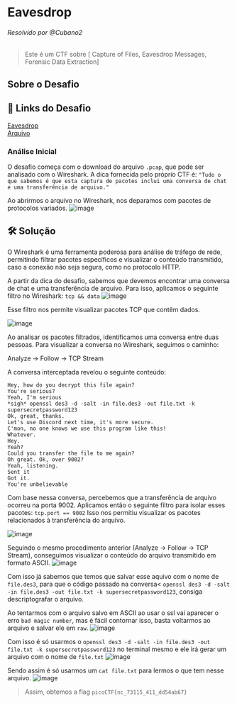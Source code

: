 # Eavesdrop
###### Resolvido por @Cubano2
> Este é um CTF sobre [ Capture of Files, Eavesdrop Messages, Forensic Data Extraction]  

## Sobre o Desafio  


## 🔗 Links do Desafio
[Eavesdrop](https://play.picoctf.org/practice/challenge/264) <br>
[Arquivo](https://artifacts.picoctf.net/c/134/capture.flag.pcap) <br>

### Análise Inicial
O desafio começa com o download do arquivo ```.pcap```, que pode ser analisado com o Wireshark. A dica fornecida pelo próprio CTF é:
```"Tudo o que sabemos é que esta captura de pacotes inclui uma conversa de chat e uma transferência de arquivo."```

Ao abrirmos o arquivo no Wireshark, nos deparamos com pacotes de protocolos variados.
![image](https://github.com/user-attachments/assets/47371886-e51a-4e75-ba2d-fae2e82ac28f)

## 🛠️ Solução  
O Wireshark é uma ferramenta poderosa para análise de tráfego de rede, permitindo filtrar pacotes específicos e visualizar o conteúdo transmitido, caso a conexão não seja segura, como no protocolo HTTP.

A partir da dica do desafio, sabemos que devemos encontrar uma conversa de chat e uma transferência de arquivo. Para isso, aplicamos o seguinte filtro no Wireshark: ```tcp && data```
![image](https://github.com/user-attachments/assets/1c7dc7c3-3448-457a-aec6-7f93e25a4947)

Esse filtro nos permite visualizar pacotes TCP que contêm dados.

![image](https://github.com/user-attachments/assets/66027c1a-4542-4512-bf9c-bc4f073e998b)


Ao analisar os pacotes filtrados, identificamos uma conversa entre duas pessoas. Para visualizar a conversa no Wireshark, seguimos o caminho:

Analyze → Follow → TCP Stream

A conversa interceptada revelou o seguinte conteúdo:
```
Hey, how do you decrypt this file again?
You're serious?
Yeah, I'm serious
*sigh* openssl des3 -d -salt -in file.des3 -out file.txt -k supersecretpassword123
Ok, great, thanks.
Let's use Discord next time, it's more secure.
C'mon, no one knows we use this program like this!
Whatever.
Hey.
Yeah?
Could you transfer the file to me again?
Oh great. Ok, over 9002?
Yeah, listening.
Sent it
Got it.
You're unbelievable
```

Com base nessa conversa, percebemos que a transferência de arquivo ocorreu na porta 9002. Aplicamos então o seguinte filtro para isolar esses pacotes:
```tcp.port == 9002```
Isso nos permitiu visualizar os pacotes relacionados à transferência do arquivo.

![image](https://github.com/user-attachments/assets/a7d28e42-98a3-4a69-a947-c21c4a86481c)

Seguindo o mesmo procedimento anterior (Analyze → Follow → TCP Stream), conseguimos visualizar o conteúdo do arquivo transmitido em formato ASCII.
![image](https://github.com/user-attachments/assets/9912adf6-545f-4562-93db-c647ecb8d724)

Com isso já sabemos que temos que salvar esse aquivo com o nome de ```file.des3```, para que o código passado na conversa< ```openssl des3 -d -salt -in file.des3 -out file.txt -k supersecretpassword123```, consiga descriptografar o arquivo.

Ao tentarmos com o arquivo salvo em ASCII ao usar o ssl vai aparecer o erro ```bad magic number```, mas é fácil contornar isso, basta voltarmos ao arquivo e salvar ele em ```raw```.
![image](https://github.com/user-attachments/assets/b666d6f4-76e1-49a9-9330-d6442a05226c)

Com isso é só usarmos o ```openssl des3 -d -salt -in file.des3 -out file.txt -k supersecretpassword123``` no terminal mesmo e ele irá gerar um arquivo com o nome de ```file.txt```
![image](https://github.com/user-attachments/assets/0bb69bdb-31e3-4c36-93f8-12263223be04)

Sendo assim é só usarmos um ```cat file.txt``` para lermos o que tem nesse arquivo.
![image](https://github.com/user-attachments/assets/e7c77cb5-c691-43d2-bb0d-73ae07232dca)


> Assim, obtemos a flag `picoCTF{nc_73115_411_dd54ab67} `
